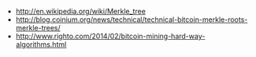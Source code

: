 * http://en.wikipedia.org/wiki/Merkle_tree
* http://blog.coinium.org/news/technical/technical-bitcoin-merkle-roots-merkle-trees/
* http://www.righto.com/2014/02/bitcoin-mining-hard-way-algorithms.html
